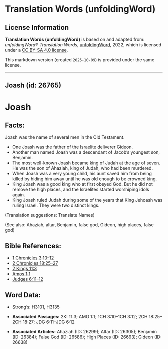 # Translation Words (unfoldingWord)

## License Information

**Translation Words (unfoldingWord)** is based on and adapted from: _unfoldingWord® Translation Words_, [unfoldingWord](https://unfoldingword.org/utw), 2022, which is licensed under a [CC BY-SA 4.0 license](https://creativecommons.org/licenses/by-sa/4.0/legalcode.en).

This markdown version (created `2025-10-09`) is provided under the same license.



--------------------------------

## Joash (id: 26765)

Joash
=====

Facts:
------

Joash was the name of several men in the Old Testament.

* One Joash was the father of the Israelite deliverer Gideon.
* Another man named Joash was a descendant of Jacob’s youngest son, Benjamin.
* The most well\-known Joash became king of Judah at the age of seven. He was the son of Ahaziah, king of Judah, who had been murdered.
* When Joash was a very young child, his aunt saved him from being killed by hiding him away until he was old enough to be crowned king.
* King Joash was a good king who at first obeyed God. But he did not remove the high places, and the Israelites started worshiping idols again.
* King Joash ruled Judah during some of the years that King Jehoash was ruling Israel. They were two distinct kings.

(Translation suggestions: Translate Names)

(See also: Ahaziah, altar, Benjamin, false god, Gideon, high places, false god)

Bible References:
-----------------

* [1 Chronicles 3:10–12](https://ref.ly/1Chr3:10-1Chr3:12)
* [2 Chronicles 18:25–27](https://ref.ly/2Chr18:25-2Chr18:27)
* [2 Kings 11:3](https://ref.ly/2Kgs11:3)
* [Amos 1:1](https://ref.ly/Amos1:1)
* [Judges 6:11–12](https://ref.ly/Judg6:11-Judg6:12)

Word Data:
----------

* Strong’s: H3101, H3135

* **Associated Passages:** 2KI 11:3; AMO 1:1; 1CH 3:10–1CH 3:12; 2CH 18:25–2CH 18:27; JDG 6:11–JDG 6:12
* **Associated Articles:** Ahaziah (ID: 26299); Altar (ID: 26305); Benjamin (ID: 26384); False God (ID: 26586); High Places (ID: 26693); Gideon (ID: 26638)

